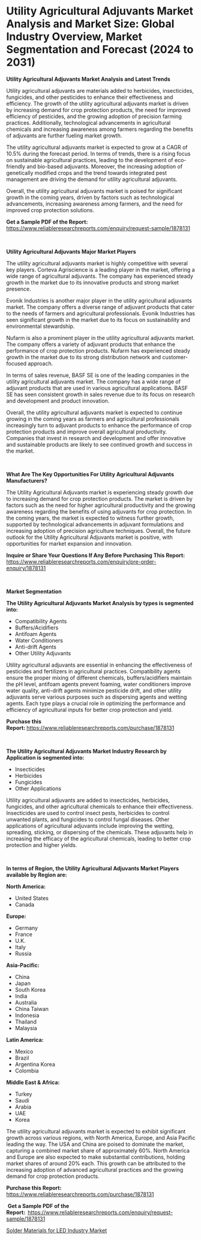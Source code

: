 <p><h1>Utility Agricultural Adjuvants Market Analysis and Market Size: Global Industry Overview, Market Segmentation and Forecast (2024 to 2031)</h1></p><p><strong>Utility Agricultural Adjuvants Market Analysis and Latest Trends</strong></p>
<p><p>Utility agricultural adjuvants are materials added to herbicides, insecticides, fungicides, and other pesticides to enhance their effectiveness and efficiency. The growth of the utility agricultural adjuvants market is driven by increasing demand for crop protection products, the need for improved efficiency of pesticides, and the growing adoption of precision farming practices. Additionally, technological advancements in agricultural chemicals and increasing awareness among farmers regarding the benefits of adjuvants are further fueling market growth.</p><p>The utility agricultural adjuvants market is expected to grow at a CAGR of 10.5% during the forecast period. In terms of trends, there is a rising focus on sustainable agricultural practices, leading to the development of eco-friendly and bio-based adjuvants. Moreover, the increasing adoption of genetically modified crops and the trend towards integrated pest management are driving the demand for utility agricultural adjuvants.</p><p>Overall, the utility agricultural adjuvants market is poised for significant growth in the coming years, driven by factors such as technological advancements, increasing awareness among farmers, and the need for improved crop protection solutions.</p></p>
<p><strong>Get a Sample PDF of the Report:&nbsp;</strong> <a href="https://www.reliableresearchreports.com/enquiry/request-sample/1878131">https://www.reliableresearchreports.com/enquiry/request-sample/1878131</a></p>
<p>&nbsp;</p>
<p><strong>Utility Agricultural Adjuvants Major Market Players</strong></p>
<p><p>The utility agricultural adjuvants market is highly competitive with several key players. Corteva Agriscience is a leading player in the market, offering a wide range of agricultural adjuvants. The company has experienced steady growth in the market due to its innovative products and strong market presence.</p><p>Evonik Industries is another major player in the utility agricultural adjuvants market. The company offers a diverse range of adjuvant products that cater to the needs of farmers and agricultural professionals. Evonik Industries has seen significant growth in the market due to its focus on sustainability and environmental stewardship.</p><p>Nufarm is also a prominent player in the utility agricultural adjuvants market. The company offers a variety of adjuvant products that enhance the performance of crop protection products. Nufarm has experienced steady growth in the market due to its strong distribution network and customer-focused approach.</p><p>In terms of sales revenue, BASF SE is one of the leading companies in the utility agricultural adjuvants market. The company has a wide range of adjuvant products that are used in various agricultural applications. BASF SE has seen consistent growth in sales revenue due to its focus on research and development and product innovation.</p><p>Overall, the utility agricultural adjuvants market is expected to continue growing in the coming years as farmers and agricultural professionals increasingly turn to adjuvant products to enhance the performance of crop protection products and improve overall agricultural productivity. Companies that invest in research and development and offer innovative and sustainable products are likely to see continued growth and success in the market.</p></p>
<p>&nbsp;</p>
<p><strong>What Are The Key Opportunities For Utility Agricultural Adjuvants Manufacturers?</strong></p>
<p><p>The Utility Agricultural Adjuvants market is experiencing steady growth due to increasing demand for crop protection products. The market is driven by factors such as the need for higher agricultural productivity and the growing awareness regarding the benefits of using adjuvants for crop protection. In the coming years, the market is expected to witness further growth, supported by technological advancements in adjuvant formulations and increasing adoption of precision agriculture techniques. Overall, the future outlook for the Utility Agricultural Adjuvants market is positive, with opportunities for market expansion and innovation.</p></p>
<p><strong>Inquire or Share Your Questions If Any Before Purchasing This Report:</strong> <a href="https://www.reliableresearchreports.com/enquiry/pre-order-enquiry/1878131">https://www.reliableresearchreports.com/enquiry/pre-order-enquiry/1878131</a></p>
<p>&nbsp;</p>
<p><strong>Market Segmentation</strong></p>
<p><strong>The Utility Agricultural Adjuvants Market Analysis by types is segmented into:</strong></p>
<p><ul><li>Compatibility Agents</li><li>Buffers/Acidifiers</li><li>Antifoam Agents</li><li>Water Conditioners</li><li>Anti-drift Agents</li><li>Other Utility Adjuvants</li></ul></p>
<p><p>Utility agricultural adjuvants are essential in enhancing the effectiveness of pesticides and fertilizers in agricultural practices. Compatibility agents ensure the proper mixing of different chemicals, buffers/acidifiers maintain the pH level, antifoam agents prevent foaming, water conditioners improve water quality, anti-drift agents minimize pesticide drift, and other utility adjuvants serve various purposes such as dispersing agents and wetting agents. Each type plays a crucial role in optimizing the performance and efficiency of agricultural inputs for better crop protection and yield.</p></p>
<p><strong>Purchase this Report:&nbsp;</strong><a href="https://www.reliableresearchreports.com/purchase/1878131">https://www.reliableresearchreports.com/purchase/1878131</a></p>
<p>&nbsp;</p>
<p><strong>The Utility Agricultural Adjuvants Market Industry Research by Application is segmented into:</strong></p>
<p><ul><li>Insecticides</li><li>Herbicides</li><li>Fungicides</li><li>Other Applications</li></ul></p>
<p><p>Utility agricultural adjuvants are added to insecticides, herbicides, fungicides, and other agricultural chemicals to enhance their effectiveness. Insecticides are used to control insect pests, herbicides to control unwanted plants, and fungicides to control fungal diseases. Other applications of agricultural adjuvants include improving the wetting, spreading, sticking, or dispersing of the chemicals. These adjuvants help in increasing the efficacy of the agricultural chemicals, leading to better crop protection and higher yields.</p></p>
<p>&nbsp;</p>
<p><strong>In terms of Region, the Utility Agricultural Adjuvants Market Players available by Region are:</strong></p>
<p>
    <p> <strong> North America: </strong>
        <ul>
            <li>United States</li>
            <li>Canada</li>
        </ul>
        </p> 
    <p> <strong> Europe: </strong>
        <ul>
            <li>Germany</li>
            <li>France</li>
            <li>U.K.</li>
            <li>Italy</li>
            <li>Russia</li>
        </ul>
        </p> 
    <p> <strong> Asia-Pacific: </strong>
        <ul>
            <li>China</li>
            <li>Japan</li>
            <li>South Korea</li>
            <li>India</li>
            <li>Australia</li>
            <li>China Taiwan</li>
            <li>Indonesia</li>
            <li>Thailand</li>
            <li>Malaysia</li>
        </ul>
        </p> 
    <p> <strong> Latin America: </strong>
        <ul>
            <li>Mexico</li>
            <li>Brazil</li>
            <li>Argentina Korea</li>
            <li>Colombia</li>
        </ul>
        </p> 
    <p> <strong> Middle East & Africa: </strong>
        <ul>
            <li>Turkey</li>
            <li>Saudi</li>
            <li>Arabia</li>
            <li>UAE</li>
            <li>Korea</li>
        </ul>
    </p>
    </p>
<p><p>The utility agricultural adjuvants market is expected to exhibit significant growth across various regions, with North America, Europe, and Asia Pacific leading the way. The USA and China are poised to dominate the market, capturing a combined market share of approximately 60%. North America and Europe are also expected to make substantial contributions, holding market shares of around 20% each. This growth can be attributed to the increasing adoption of advanced agricultural practices and the growing demand for crop protection products.</p></p>
<p><strong>Purchase this Report: </strong><a href="https://www.reliableresearchreports.com/purchase/1878131">https://www.reliableresearchreports.com/purchase/1878131</a></p>
<p>&nbsp;<strong>Get a Sample PDF of the Report:&nbsp;&nbsp;</strong><a href="https://www.reliableresearchreports.com/enquiry/request-sample/1878131">https://www.reliableresearchreports.com/enquiry/request-sample/1878131</a></p>
<p><strong></strong></p>
<p><p><a href="https://github.com/RickHolmes3/Market-Research-Report-List-3/blob/main/solder-materials-for-led-industry-market.md">Solder Materials for LED Industry Market</a></p></p>